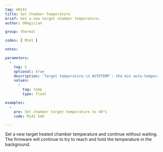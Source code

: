 ```yaml
---
tag: m0141
title: Set Chamber Temperature
brief: Set a new target chamber temperature.
author: GMagician

group: thermal

codes: [ M141 ]

notes:

parameters:
  -
    tag: S
    optional: true
    description: 'Target temperature.\n`AUTOTEMP`: the min auto-temperature.'
    values:
      -
        tag: temp
        type: float

examples:
  -
    pre: Set chamber target temperature to 40°C
    code: M141 S40

---
```


Set a new target heated chamber temperature and continue without waiting. The firmware will continue to try to reach and hold the temperature in the background.
